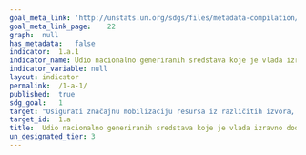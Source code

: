 ```yaml
---	
goal_meta_link:	'http://unstats.un.org/sdgs/files/metadata-compilation/Metadata-Goal-1.pdf'
goal_meta_link_page:	22
graph:	null
has_metadata:	false
indicator:	1.a.1
indicator_name:	Udio nacionalno generiranih sredstava koje je vlada izravno dodijelila programima redukcije siromaštva
indicator_variable:	null
layout:	indicator
permalink:	/1-a-1/
published:	true  
sdg_goal:	1
target:	"Osigurati značajnu mobilizaciju resursa iz različitih izvora, uključujući bolju razvojnu suradnju, kako bi se pružila odgovarajuća i predvidiva sredstva za zemlje u razvoju, posebno za najmanje razvijene zemlje, a za provedbu programa i politika suzbijanja siromaštva u svim njegovim dimenzijama"
target_id:	1.a
title:	Udio nacionalno generiranih sredstava koje je vlada izravno dodijelila programima redukcije siromaštva
un_designated_tier:	3
---	
```

